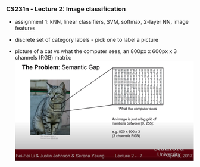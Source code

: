 ### **CS231n - Lecture 2**: Image classification

- assignment 1: kNN, linear classifiers, SVM, softmax, 2-layer NN, image features

- discrete set of category labels - pick one to label a picture
- picture of a cat vs what the computer sees, an 800px x 600px x 3 channels (RGB) matrix: ![](./images/cs231n/2-7.png)
